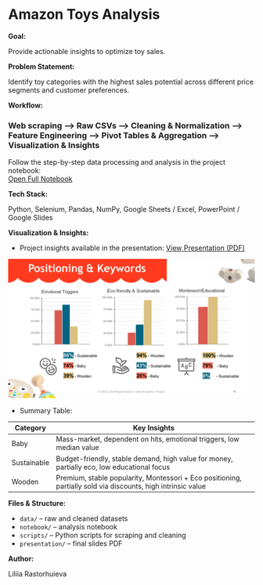 # Amazon Toys Analysis  
  
**Goal:**  
  
Provide actionable insights to optimize toy sales.  

**Problem Statement:**    
  
Identify toy categories with the highest sales potential across different price segments and customer preferences.
  
**Workflow:**  
  
### Web scraping **-->** Raw CSVs **-->** Cleaning & Normalization **-->** Feature Engineering **-->** Pivot Tables & Aggregation **-->** Visualization & Insights  

Follow the step-by-step data processing and analysis in the project notebook:  
[Open Full Notebook](notebook/amazon_toy_market_analysis.ipynb)
  
**Tech Stack:**  
  
Python, Selenium, Pandas, NumPy, Google Sheets / Excel, PowerPoint / Google Slides  

**Visualization & Insights:**  

- Project insights available in the presentation: [View Presentation (PDF)](presentation/Amazon_toy_analysis_2025.pdf)  
 
![Project Slide](presentation/Amazon_toy_analysis_1_2025.png)  

- Summary Table: 
  
| Category    | Key Insights                                                                 |
|------------|-----------------------------------------------------------------------------|
| Baby       | Mass-market, dependent on hits, emotional triggers, low median value        |
| Sustainable| Budget-friendly, stable demand, high value for money, partially eco, low educational focus |
| Wooden     | Premium, stable popularity, Montessori + Eco positioning, partially sold via discounts, high intrinsic value |  
  
**Files & Structure:**  
  
- `data/` – raw and cleaned datasets  
- `notebook/` – analysis notebook  
- `scripts/` – Python scripts for scraping and cleaning  
- `presentation/` – final slides PDF  
  
**Author:**  
  
Liliia Rastorhuieva


